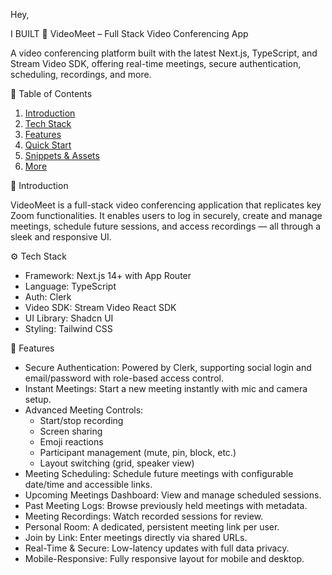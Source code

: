 Hey,

I BUILT 🎥 VideoMeet – Full Stack Video Conferencing App

A video conferencing platform built with the latest Next.js, TypeScript, and Stream Video SDK, offering real-time meetings, secure authentication, scheduling, recordings, and more.

📑 Table of Contents

1. [Introduction](#introduction)
2. [Tech Stack](#tech-stack)
3. [Features](#features)
4. [Quick Start](#quick-start)
5. [Snippets & Assets](#snippets)
6. [More](#more)

🤖 Introduction

VideoMeet is a full-stack video conferencing application that replicates key Zoom functionalities. It enables users to log in securely, create and manage meetings, schedule future sessions, and access recordings — all through a sleek and responsive UI.

 ⚙️ Tech Stack

- Framework: Next.js 14+ with App Router
- Language: TypeScript
- Auth: Clerk
- Video SDK: Stream Video React SDK
- UI Library: Shadcn UI
- Styling: Tailwind CSS


🔋 Features

- Secure Authentication: Powered by Clerk, supporting social login and email/password with role-based access control.
- Instant Meetings: Start a new meeting instantly with mic and camera setup.
- Advanced Meeting Controls:
  - Start/stop recording
  - Screen sharing
  - Emoji reactions
  - Participant management (mute, pin, block, etc.)
  - Layout switching (grid, speaker view)
- Meeting Scheduling: Schedule future meetings with configurable date/time and accessible links.
- Upcoming Meetings Dashboard: View and manage scheduled sessions.
- Past Meeting Logs: Browse previously held meetings with metadata.
- Meeting Recordings: Watch recorded sessions for review.
- Personal Room: A dedicated, persistent meeting link per user.
- Join by Link: Enter meetings directly via shared URLs.
- Real-Time & Secure: Low-latency updates with full data privacy.
- Mobile-Responsive: Fully responsive layout for mobile and desktop.

